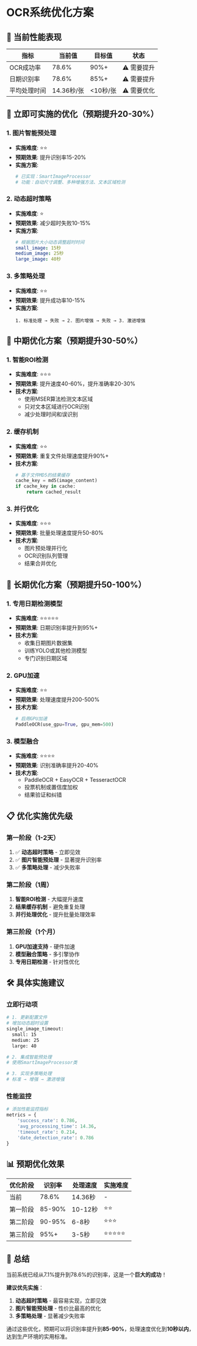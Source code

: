# OCR系统优化方案

## 🎯 当前性能表现

| 指标 | 当前值 | 目标值 | 状态 |
|------|--------|--------|------|
| OCR成功率 | 78.6% | 90%+ | ⚠️ 需要提升 |
| 日期识别率 | 78.6% | 85%+ | ⚠️ 需要提升 |
| 平均处理时间 | 14.36秒/张 | <10秒/张 | ⚠️ 需要优化 |

## 🚀 立即可实施的优化（预期提升20-30%）

### 1. 图片智能预处理
- **实施难度**: ⭐⭐
- **预期效果**: 提升识别率15-20%
- **实施方案**:
  ```python
  # 已实现：SmartImageProcessor
  # 功能：自动尺寸调整、多种增强方法、文本区域检测
  ```

### 2. 动态超时策略
- **实施难度**: ⭐
- **预期效果**: 减少超时失败10-15%
- **实施方案**:
  ```yaml
  # 根据图片大小动态调整超时时间
  small_image: 15秒
  medium_image: 25秒
  large_image: 40秒
  ```

### 3. 多策略处理
- **实施难度**: ⭐⭐
- **预期效果**: 提升成功率10-15%
- **实施方案**:
  ```
  1. 标准处理 → 失败 → 2. 图片增强 → 失败 → 3. 激进增强
  ```

## 🔧 中期优化方案（预期提升30-50%）

### 1. 智能ROI检测
- **实施难度**: ⭐⭐⭐
- **预期效果**: 提升速度40-60%，提升准确率20-30%
- **技术方案**:
  - 使用MSER算法检测文本区域
  - 只对文本区域进行OCR识别
  - 减少处理时间和误识别

### 2. 缓存机制
- **实施难度**: ⭐⭐
- **预期效果**: 重复文件处理速度提升90%+
- **技术方案**:
  ```python
  # 基于文件MD5的结果缓存
  cache_key = md5(image_content)
  if cache_key in cache:
      return cached_result
  ```

### 3. 并行优化
- **实施难度**: ⭐⭐⭐
- **预期效果**: 批量处理速度提升50-80%
- **技术方案**:
  - 图片预处理并行化
  - OCR识别队列管理
  - 结果合并优化

## 🎯 长期优化方案（预期提升50-100%）

### 1. 专用日期检测模型
- **实施难度**: ⭐⭐⭐⭐⭐
- **预期效果**: 日期识别率提升到95%+
- **技术方案**:
  - 收集日期图片数据集
  - 训练YOLO或其他检测模型
  - 专门识别日期区域

### 2. GPU加速
- **实施难度**: ⭐⭐
- **预期效果**: 处理速度提升200-500%
- **技术方案**:
  ```python
  # 启用GPU加速
  PaddleOCR(use_gpu=True, gpu_mem=500)
  ```

### 3. 模型融合
- **实施难度**: ⭐⭐⭐⭐
- **预期效果**: 识别准确率提升20-40%
- **技术方案**:
  - PaddleOCR + EasyOCR + TesseractOCR
  - 投票机制或置信度加权
  - 结果验证和纠错

## 📋 优化实施优先级

### 第一阶段（1-2天）
1. ✅ **动态超时策略** - 立即见效
2. ✅ **图片智能预处理** - 显著提升识别率
3. ✅ **多策略处理** - 减少失败率

### 第二阶段（1周）
1. **智能ROI检测** - 大幅提升速度
2. **结果缓存机制** - 避免重复处理
3. **并行处理优化** - 提升批量处理效率

### 第三阶段（1个月）
1. **GPU加速支持** - 硬件加速
2. **模型融合策略** - 多引擎协作
3. **专用日期检测** - 针对性优化

## 🛠️ 具体实施建议

### 立即行动项
```bash
# 1. 更新配置文件
# 增加动态超时设置
single_image_timeout: 
  small: 15
  medium: 25  
  large: 40

# 2. 集成智能预处理
# 使用SmartImageProcessor类

# 3. 实现多策略处理
# 标准 → 增强 → 激进增强
```

### 性能监控
```python
# 添加性能监控指标
metrics = {
    'success_rate': 0.786,
    'avg_processing_time': 14.36,
    'timeout_rate': 0.214,
    'date_detection_rate': 0.786
}
```

## 📊 预期优化效果

| 优化阶段 | 识别率 | 处理速度 | 实施难度 |
|----------|--------|----------|----------|
| 当前 | 78.6% | 14.36秒 | - |
| 第一阶段 | 85-90% | 10-12秒 | ⭐⭐ |
| 第二阶段 | 90-95% | 6-8秒 | ⭐⭐⭐ |
| 第三阶段 | 95%+ | 3-5秒 | ⭐⭐⭐⭐⭐ |

## 🎉 总结

当前系统已经从7.1%提升到78.6%的识别率，这是一个**巨大的成功**！

**建议优先实施**：
1. **动态超时策略** - 最容易实现，立即见效
2. **图片智能预处理** - 性价比最高的优化
3. **多策略处理** - 显著减少失败率

通过这些优化，预期可以将识别率提升到**85-90%**，处理速度优化到**10秒以内**，达到生产环境的实用标准。
